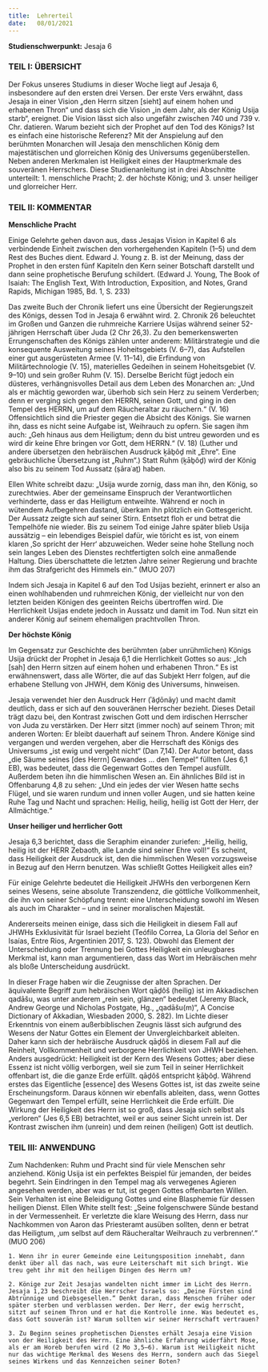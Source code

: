 ```yaml
---
title:  Lehrerteil
date:   08/01/2021
---
```


**Studienschwerpunkt:**
Jesaja 6

### TEIL I: ÜBERSICHT

Der Fokus unseres Studiums in dieser Woche liegt auf Jesaja 6, insbesondere auf den ersten drei Versen. Der erste Vers erwähnt, dass Jesaja in einer Vision „den Herrn sitzen [sieht] auf einem hohen und erhabenen Thron“ und dass sich die Vision „in dem Jahr, als der König Usija starb“, ereignet. Die Vision lässt sich also ungefähr zwischen 740 und 739 v. Chr. datieren. Warum bezieht sich der Prophet auf den Tod des Königs? Ist es einfach eine historische Referenz? Mit der Anspielung auf den berühmten Monarchen will Jesaja den menschlichen König dem majestätischen und glorreichen König des Universums gegenüberstellen. Neben anderen Merkmalen ist Heiligkeit eines der Hauptmerkmale des souveränen Herrschers. Diese Studienanleitung ist in drei Abschnitte unterteilt: 1. menschliche Pracht; 2. der höchste König; und 3. unser heiliger und glorreicher Herr.

### TEIL II: KOMMENTAR

**Menschliche Pracht**

Einige Gelehrte gehen davon aus, dass Jesajas Vision in Kapitel 6 als verbindende Einheit zwischen den vorhergehenden Kapiteln (1–5) und dem Rest des Buches dient. Edward J. Young z. B. ist der Meinung, dass der Prophet in den ersten fünf Kapiteln den Kern seiner Botschaft darstellt und dann seine prophetische Berufung schildert. (Edward J. Young, The Book of Isaiah: The English Text, With Introduction, Exposition, and Notes, Grand Rapids, Michigan 1985, Bd. 1, S. 233)

Das zweite Buch der Chronik liefert uns eine Übersicht der Regierungszeit des Königs, dessen Tod in Jesaja 6 erwähnt wird. 2. Chronik 26 beleuchtet im Großen und Ganzen die ruhmreiche Karriere Usijas während seiner 52-jährigen Herrschaft über Juda (2 Chr 26,3). Zu den bemerkenswerten Errungenschaften des Königs zählen unter anderem: Militärstrategie und die konsequente Ausweitung seines Hoheitsgebiets
(V. 6–7), das Aufstellen einer gut ausgerüsteten Armee (V. 11–14), die Erfindung von Militärtechnologie (V. 15), materielles Gedeihen in seinem Hoheitsgebiet (V. 9–10) und sein großer Ruhm (V. 15). Derselbe Bericht fügt jedoch ein düsteres, verhängnisvolles Detail aus dem Leben des Monarchen an: „Und als er mächtig geworden war, überhob sich sein Herz zu seinem Verderben; denn er verging sich gegen den HERRN, seinen Gott, und ging in den Tempel des HERRN, um auf dem Räucheraltar zu räuchern.“ (V. 16) Offensichtlich sind die Priester gegen die Absicht des Königs. Sie warnen ihn, dass es nicht seine Aufgabe ist, Weihrauch zu opfern. Sie sagen ihm auch: „Geh hinaus aus dem Heiligtum; denn du bist untreu geworden und es wird dir keine Ehre bringen vor Gott, dem HERRN.“ (V. 18) (Luther und andere übersetzen den hebräischen Ausdruck ḵāḇôḏ mit „Ehre“. Eine gebräuchliche Übersetzung ist „Ruhm“.) Statt Ruhm (ḵāḇôḏ) wird der König also bis zu seinem Tod Aussatz (ṣāraʿaṯ) haben.

Ellen White schreibt dazu: „Usija wurde zornig, dass man ihn, den König, so zurechtwies. Aber der gemeinsame Einspruch der Verantwortlichen verhinderte, dass er das Heiligtum entweihte. Während er noch in wütendem Aufbegehren dastand, überkam ihn plötzlich ein Gottesgericht. Der Aussatz zeigte sich auf seiner Stirn. Entsetzt floh er und betrat die Tempelhöfe nie wieder. Bis zu seinem Tod einige Jahre später blieb Usija aussätzig – ein lebendiges Beispiel dafür, wie töricht es ist, von einem klaren ‚So spricht der Herr‘ abzuweichen. Weder seine hohe Stellung noch sein langes Leben des Dienstes rechtfertigten solch eine anmaßende Haltung. Dies überschattete die letzten Jahre seiner Regierung und brachte ihm das Strafgericht des Himmels ein.“ (MUO 207)

Indem sich Jesaja in Kapitel 6 auf den Tod Usijas bezieht, erinnert er also an einen wohlhabenden und ruhmreichen König, der vielleicht nur von den letzten beiden Königen des geeinten Reichs übertroffen wird. Die Herrlichkeit Usijas endete jedoch in Aussatz und damit im Tod. Nun sitzt ein anderer König auf seinem ehemaligen prachtvollen Thron.

**Der höchste König**

Im Gegensatz zur Geschichte des berühmten (aber unrühmlichen) Königs Usija drückt der Prophet in Jesaja 6,1 die Herrlichkeit Gottes so aus: „Ich [sah] den Herrn sitzen auf einem hohen und erhabenen Thron.“ Es ist erwähnenswert, dass alle Wörter, die auf das Subjekt Herr folgen, auf die erhabene Stellung von JHWH, dem König des Universums, hinweisen.

Jesaja verwendet hier den Ausdruck Herr (ʾăḏōnāy) und macht damit deutlich, dass er sich auf den souveränen Herrscher bezieht. Dieses Detail trägt dazu bei, den Kontrast zwischen Gott und dem irdischen Herrscher von Juda zu verstärken. Der Herr sitzt (immer noch) auf seinem Thron; mit anderen Worten: Er bleibt dauerhaft auf seinem Thron. Andere Könige sind vergangen und werden vergehen, aber die Herrschaft des Königs des Universums „ist ewig und vergeht nicht“ (Dan 7,14). Der Autor betont, dass „die Säume seines [des Herrn] Gewandes … den Tempel“ füllten (Jes 6,1 EB), was bedeutet, dass die Gegenwart Gottes den Tempel ausfüllt. Außerdem beten ihn die himmlischen Wesen an. Ein ähnliches Bild ist in Offenbarung 4,8 zu sehen: „Und ein jedes der vier Wesen hatte sechs Flügel, und sie waren rundum und innen voller Augen, und sie hatten keine Ruhe Tag und Nacht und sprachen: Heilig, heilig, heilig ist Gott der Herr, der Allmächtige.“

**Unser heiliger und herrlicher Gott**

Jesaja 6,3 berichtet, dass die Seraphim einander zuriefen: „Heilig, heilig, heilig ist der HERR Zebaoth, alle Lande sind seiner Ehre voll!“ Es scheint, dass Heiligkeit der Ausdruck ist, den die himmlischen Wesen vorzugsweise in Bezug auf den Herrn benutzen. Was schließt Gottes Heiligkeit alles ein?

Für einige Gelehrte bedeutet die Heiligkeit JHWHs den verborgenen Kern seines Wesens, seine absolute Transzendenz, die göttliche Vollkommenheit, die ihn von seiner Schöpfung trennt: eine Unterscheidung sowohl im Wesen als auch im Charakter – und in seiner moralischen Majestät.

Andererseits meinen einige, dass sich die Heiligkeit in diesem Fall auf JHWHs Exklusivität für Israel bezieht (Teófilo Correa, La Gloria del Señor en Isaías, Entre Rios, Argentinien 2017, S. 123). Obwohl das Element der Unterscheidung oder Trennung bei Gottes Heiligkeit ein unleugbares Merkmal ist, kann man argumentieren, dass das Wort im Hebräischen mehr als bloße Unterscheidung ausdrückt.

In dieser Frage haben wir die Zeugnisse der alten Sprachen. Der äquivalente Begriff zum hebräischen Wort qāḏôš (heilig) ist im Akkadischen qadāšu, was unter anderem „rein sein, glänzen“ bedeutet (Jeremy Black, Andrew George und Nicholas Postgate, Hg., „qadāšu(m)“, A Concise Dictionary of Akkadian, Wiesbaden 2000, S. 282). Im Lichte dieser Erkenntnis von einem außerbiblischen Zeugnis lässt sich aufgrund des Wesens der Natur Gottes ein Element der Unvergleichbarkeit ableiten. Daher kann sich der hebräische Ausdruck qāḏôš in diesem Fall auf die Reinheit, Vollkommenheit und verborgene Herrlichkeit von JHWH beziehen. Anders ausgedrückt: Heiligkeit ist der Kern des Wesens Gottes; aber diese Essenz ist nicht völlig verborgen, weil sie zum Teil in seiner Herrlichkeit offenbart ist, die die ganze Erde erfüllt. qāḏôš entspricht ḵāḇôḏ. Während erstes das Eigentliche [essence] des Wesens Gottes ist, ist das zweite seine Erscheinungsform. Daraus können wir ebenfalls ableiten, dass, wenn Gottes Gegenwart den Tempel erfüllt, seine Herrlichkeit die Erde erfüllt. Die Wirkung der Heiligkeit des Herrn ist so groß, dass Jesaja sich selbst als „verloren“ (Jes 6,5 EB) betrachtet, weil er aus seiner Sicht unrein ist. Der Kontrast zwischen ihm (unrein) und dem reinen (heiligen) Gott ist deutlich.

### TEIL III: ANWENDUNG

Zum Nachdenken: Ruhm und Pracht sind für viele Menschen sehr anziehend. König Usija ist ein perfektes Beispiel für jemanden, der beides begehrt. Sein Eindringen in den Tempel mag als verwegenes Agieren angesehen werden, aber was er tut, ist gegen Gottes offenbarten Willen. Sein Verhalten ist eine Beleidigung Gottes und eine Blasphemie für dessen heiligen Dienst. Ellen White stellt fest: „Seine folgenschwere Sünde bestand in der Vermessenheit. Er verletzte die klare Weisung des Herrn, dass nur Nachkommen von Aaron das Priesteramt ausüben sollten, denn er betrat das Heiligtum, ‚um selbst auf dem Räucheraltar Weihrauch zu verbrennen‘.“ (MUO 206)

`1. Wenn ihr in eurer Gemeinde eine Leitungsposition innehabt, dann denkt über all das nach, was eure Leiterschaft mit sich bringt. Wie treu geht ihr mit den heiligen Dingen des Herrn um?`

`2. Könige zur Zeit Jesajas wandelten nicht immer im Licht des Herrn. Jesaja 1,23 beschreibt die Herrscher Israels so: „Deine Fürsten sind Abtrünnige und Diebsgesellen.“ Denkt daran, dass Menschen früher oder später sterben und verblassen werden. Der Herr, der ewig herrscht, sitzt auf seinem Thron und er hat die Kontrolle inne. Was bedeutet es, dass Gott souverän ist? Warum sollten wir seiner Herrschaft vertrauen?`

`3. Zu Beginn seines prophetischen Dienstes erhält Jesaja eine Vision von der Heiligkeit des Herrn. Eine ähnliche Erfahrung widerfährt Mose, als er am Horeb berufen wird (2 Mo 3,5–6). Warum ist Heiligkeit nicht nur das wichtige Merkmal des Wesens des Herrn, sondern auch das Siegel seines Wirkens und das Kennzeichen seiner Boten?`